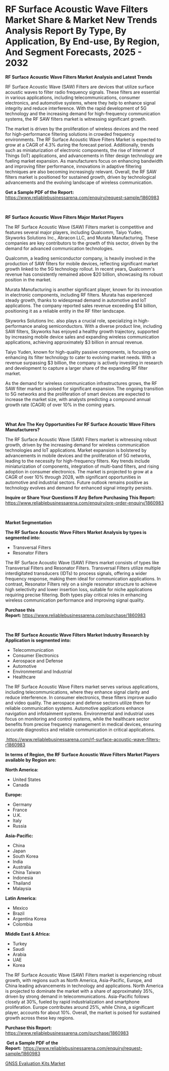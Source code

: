 <p><h1>RF Surface Acoustic Wave Filters Market Share & Market New Trends Analysis Report By Type, By Application, By End-use, By Region, And Segment Forecasts, 2025 - 2032</h1></p><p><strong>RF Surface Acoustic Wave Filters Market Analysis and Latest Trends</strong></p>
<p><p>RF Surface Acoustic Wave (SAW) Filters are devices that utilize surface acoustic waves to filter radio frequency signals. These filters are essential in various applications, including telecommunications, consumer electronics, and automotive systems, where they help to enhance signal integrity and reduce interference. With the rapid development of 5G technology and the increasing demand for high-frequency communication systems, the RF SAW filters market is witnessing significant growth. </p><p>The market is driven by the proliferation of wireless devices and the need for high-performance filtering solutions in crowded frequency environments. The RF Surface Acoustic Wave Filters Market is expected to grow at a CAGR of 4.3% during the forecast period. Additionally, trends such as miniaturization of electronic components, the rise of Internet of Things (IoT) applications, and advancements in filter design technology are fueling market expansion. As manufacturers focus on enhancing bandwidth and improving filter performance, innovations in adaptive filtering techniques are also becoming increasingly relevant. Overall, the RF SAW filters market is positioned for sustained growth, driven by technological advancements and the evolving landscape of wireless communication.</p></p>
<p><strong>Get a Sample PDF of the Report:&nbsp;</strong> <a href="https://www.reliablebusinessarena.com/enquiry/request-sample/1860983?utm_campaign=2031&utm_medium=2&utm_source=Github&utm_content=ia&utm_term=13022025&utm_id=rf-surface-acoustic-wave-filters">https://www.reliablebusinessarena.com/enquiry/request-sample/1860983</a></p>
<p>&nbsp;</p>
<p><strong>RF Surface Acoustic Wave Filters Major Market Players</strong></p>
<p><p>The RF Surface Acoustic Wave (SAW) Filters market is competitive and features several major players, including Qualcomm, Taiyo Yuden, Skyworks Solutions Inc., Abracon LLC, and Murata Manufacturing. These companies are key contributors to the growth of this sector, driven by the demand for advanced communication technologies.</p><p>Qualcomm, a leading semiconductor company, is heavily involved in the production of SAW filters for mobile devices, reflecting significant market growth linked to the 5G technology rollout. In recent years, Qualcomm's revenue has consistently remained above $20 billion, showcasing its robust position in the market.</p><p>Murata Manufacturing is another significant player, known for its innovation in electronic components, including RF filters. Murata has experienced steady growth, thanks to widespread demand in automotive and IoT applications. The company reported sales revenue exceeding $14 billion, positioning it as a reliable entity in the RF filter landscape.</p><p>Skyworks Solutions Inc. also plays a crucial role, specializing in high-performance analog semiconductors. With a diverse product line, including SAW filters, Skyworks has enjoyed a healthy growth trajectory, supported by increasing mobile device sales and expanding wireless communication applications, achieving approximately $3 billion in annual revenue.</p><p>Taiyo Yuden, known for high-quality passive components, is focusing on enhancing its filter technology to cater to evolving market needs. With a revenue surpassing $3 billion, the company is actively investing in research and development to capture a larger share of the expanding RF filter market.</p><p>As the demand for wireless communication infrastructures grows, the RF SAW filter market is poised for significant expansion. The ongoing transition to 5G networks and the proliferation of smart devices are expected to increase the market size, with analysts predicting a compound annual growth rate (CAGR) of over 10% in the coming years.</p></p>
<p>&nbsp;</p>
<p><strong>What Are The Key Opportunities For RF Surface Acoustic Wave Filters Manufacturers?</strong></p>
<p><p>The RF Surface Acoustic Wave (SAW) Filters market is witnessing robust growth, driven by the increasing demand for wireless communication technologies and IoT applications. Market expansion is bolstered by advancements in mobile devices and the proliferation of 5G networks, leading to the necessity for high-frequency filters. Key trends include miniaturization of components, integration of multi-band filters, and rising adoption in consumer electronics. The market is projected to grow at a CAGR of over 10% through 2028, with significant opportunities in automotive and industrial sectors. Future outlook remains positive as technology evolves and demand for enhanced signal integrity persists.</p></p>
<p><strong>Inquire or Share Your Questions If Any Before Purchasing This Report:</strong> <a href="https://www.reliablebusinessarena.com/enquiry/pre-order-enquiry/1860983?utm_campaign=2031&utm_medium=2&utm_source=Github&utm_content=ia&utm_term=13022025&utm_id=rf-surface-acoustic-wave-filters">https://www.reliablebusinessarena.com/enquiry/pre-order-enquiry/1860983</a></p>
<p>&nbsp;</p>
<p><strong>Market Segmentation</strong></p>
<p><strong>The RF Surface Acoustic Wave Filters Market Analysis by types is segmented into:</strong></p>
<p><ul><li>Transversal Filters</li><li>Resonator Filters</li></ul></p>
<p><p>The RF Surface Acoustic Wave (SAW) Filters market consists of types like Transversal Filters and Resonator Filters. Transversal Filters utilize multiple interdigitated transducers (IDTs) to process signals, offering a wider frequency response, making them ideal for communication applications. In contrast, Resonator Filters rely on a single resonator structure to achieve high selectivity and lower insertion loss, suitable for niche applications requiring precise filtering. Both types play critical roles in enhancing wireless communication performance and improving signal quality.</p></p>
<p><strong>Purchase this Report:&nbsp;</strong><a href="https://www.reliablebusinessarena.com/purchase/1860983?utm_campaign=2031&utm_medium=2&utm_source=Github&utm_content=ia&utm_term=13022025&utm_id=rf-surface-acoustic-wave-filters">https://www.reliablebusinessarena.com/purchase/1860983</a></p>
<p>&nbsp;</p>
<p><strong>The RF Surface Acoustic Wave Filters Market Industry Research by Application is segmented into:</strong></p>
<p><ul><li>Telecommunication</li><li>Consumer Electronics</li><li>Aerospace and Defense</li><li>Automotive</li><li>Environmental and Industrial</li><li>Healthcare</li></ul></p>
<p><p>The RF Surface Acoustic Wave Filters market serves various applications, including telecommunications, where they enhance signal clarity and reduce interference. In consumer electronics, these filters improve audio and video quality. The aerospace and defense sectors utilize them for reliable communication systems. Automotive applications enhance navigation and infotainment systems. Environmental and industrial uses focus on monitoring and control systems, while the healthcare sector benefits from precise frequency management in medical devices, ensuring accurate diagnostics and reliable communication in critical applications.</p></p>
<p><a href="https://www.reliablebusinessarena.com/rf-surface-acoustic-wave-filters-r1860983?utm_campaign=2031&utm_medium=2&utm_source=Github&utm_content=ia&utm_term=13022025&utm_id=rf-surface-acoustic-wave-filters">&nbsp;https://www.reliablebusinessarena.com/rf-surface-acoustic-wave-filters-r1860983</a></p>
<p><strong>In terms of Region, the RF Surface Acoustic Wave Filters Market Players available by Region are:</strong></p>
<p>
    <p> <strong> North America: </strong>
        <ul>
            <li>United States</li>
            <li>Canada</li>
        </ul>
        </p> 
    <p> <strong> Europe: </strong>
        <ul>
            <li>Germany</li>
            <li>France</li>
            <li>U.K.</li>
            <li>Italy</li>
            <li>Russia</li>
        </ul>
        </p> 
    <p> <strong> Asia-Pacific: </strong>
        <ul>
            <li>China</li>
            <li>Japan</li>
            <li>South Korea</li>
            <li>India</li>
            <li>Australia</li>
            <li>China Taiwan</li>
            <li>Indonesia</li>
            <li>Thailand</li>
            <li>Malaysia</li>
        </ul>
        </p> 
    <p> <strong> Latin America: </strong>
        <ul>
            <li>Mexico</li>
            <li>Brazil</li>
            <li>Argentina Korea</li>
            <li>Colombia</li>
        </ul>
        </p> 
    <p> <strong> Middle East & Africa: </strong>
        <ul>
            <li>Turkey</li>
            <li>Saudi</li>
            <li>Arabia</li>
            <li>UAE</li>
            <li>Korea</li>
        </ul>
    </p>
    </p>
<p><p>The RF Surface Acoustic Wave (SAW) Filters market is experiencing robust growth, with regions such as North America, Asia-Pacific, Europe, and China leading advancements in technology and applications. North America is projected to dominate the market with a share of approximately 35%, driven by strong demand in telecommunications. Asia-Pacific follows closely at 30%, fueled by rapid industrialization and smartphone proliferation. Europe contributes around 25%, while China, a significant player, accounts for about 10%. Overall, the market is poised for sustained growth across these key regions.</p></p>
<p><strong>Purchase this Report: </strong><a href="https://www.reliablebusinessarena.com/purchase/1860983?utm_campaign=2031&utm_medium=2&utm_source=Github&utm_content=ia&utm_term=13022025&utm_id=rf-surface-acoustic-wave-filters">https://www.reliablebusinessarena.com/purchase/1860983</a></p>
<p>&nbsp;<strong>Get a Sample PDF of the Report:&nbsp;&nbsp;</strong><a href="https://www.reliablebusinessarena.com/enquiry/request-sample/1860983?utm_campaign=2031&utm_medium=2&utm_source=Github&utm_content=ia&utm_term=13022025&utm_id=rf-surface-acoustic-wave-filters">https://www.reliablebusinessarena.com/enquiry/request-sample/1860983</a></p>
<p><strong></strong></p>
<p><p><a href="https://github.com/wileonie19657/Market-Research-Report-List-1/blob/main/gnss-evaluation-kits-market.md?utm_campaign=2031&utm_medium=2&utm_source=Github&utm_content=ia&utm_term=13022025&utm_id=rf-surface-acoustic-wave-filters">GNSS Evaluation Kits Market</a></p></p>